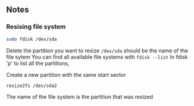 ## Notes
### Resising file system
```sh
sudo fdisk /dev/sda
```
Delete the partition you want to resize
`/dev/sda` should be the name of the file sytem
You can find all available file systems with `fdisk --list`
In fdisk 'p' to list all the partitions, 

Create a new partition with the same start sector
```sh
resize2fs /dev/sda2
```
The name of the file system is the partition that was resized
